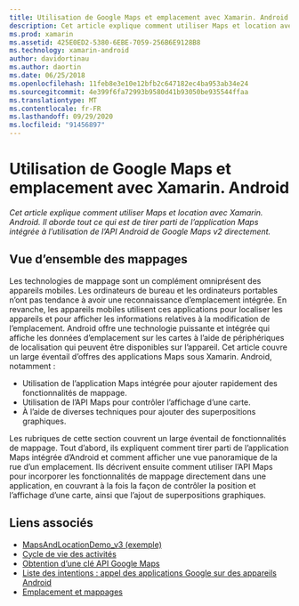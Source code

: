 ```yaml
---
title: Utilisation de Google Maps et emplacement avec Xamarin. Android
description: Cet article explique comment utiliser Maps et location avec Xamarin. Android. Il aborde tout ce qui est de tirer parti de l’application Maps intégrée à l’utilisation de l’API Android de Google Maps v2 directement.
ms.prod: xamarin
ms.assetid: 425E0ED2-5380-6EBE-7059-256B6E9128B8
ms.technology: xamarin-android
author: davidortinau
ms.author: daortin
ms.date: 06/25/2018
ms.openlocfilehash: 11feb8e3e10e12bfb2c647182ec4ba953ab34e24
ms.sourcegitcommit: 4e399f6fa72993b9580d41b93050be935544ffaa
ms.translationtype: MT
ms.contentlocale: fr-FR
ms.lasthandoff: 09/29/2020
ms.locfileid: "91456897"
---
```

# <a name="how-to-use-google-maps-and-location-with-xamarinandroid"></a>Utilisation de Google Maps et emplacement avec Xamarin. Android

_Cet article explique comment utiliser Maps et location avec Xamarin. Android. Il aborde tout ce qui est de tirer parti de l’application Maps intégrée à l’utilisation de l’API Android de Google Maps v2 directement._

## <a name="maps-overview"></a>Vue d’ensemble des mappages

Les technologies de mappage sont un complément omniprésent des appareils mobiles. Les ordinateurs de bureau et les ordinateurs portables n’ont pas tendance à avoir une reconnaissance d’emplacement intégrée. En revanche, les appareils mobiles utilisent ces applications pour localiser les appareils et pour afficher les informations relatives à la modification de l’emplacement. Android offre une technologie puissante et intégrée qui affiche les données d’emplacement sur les cartes à l’aide de périphériques de localisation qui peuvent être disponibles sur l’appareil. Cet article couvre un large éventail d’offres des applications Maps sous Xamarin. Android, notamment : 

- Utilisation de l’application Maps intégrée pour ajouter rapidement des fonctionnalités de mappage.
- Utilisation de l’API Maps pour contrôler l’affichage d’une carte.
- À l’aide de diverses techniques pour ajouter des superpositions graphiques.

Les rubriques de cette section couvrent un large éventail de fonctionnalités de mappage.
Tout d’abord, ils expliquent comment tirer parti de l’application Maps intégrée d’Android et comment afficher une vue panoramique de la rue d’un emplacement. Ils décrivent ensuite comment utiliser l’API Maps pour incorporer les fonctionnalités de mappage directement dans une application, en couvrant à la fois la façon de contrôler la position et l’affichage d’une carte, ainsi que l’ajout de superpositions graphiques.

## <a name="related-links"></a>Liens associés

- [MapsAndLocationDemo_v3 (exemple)](/samples/xamarin/monodroid-samples/mapsandlocationdemo-v3)
- [Cycle de vie des activités](~/android/app-fundamentals/activity-lifecycle/index.md)
- [Obtention d’une clé API Google Maps](~/android/platform/maps-and-location/maps/obtaining-a-google-maps-api-key.md)
- [Liste des intentions : appel des applications Google sur des appareils Android](https://developer.android.com/guide/appendix/g-app-intents.html)
- [Emplacement et mappages](https://developer.android.com/guide/topics/location/index.html)